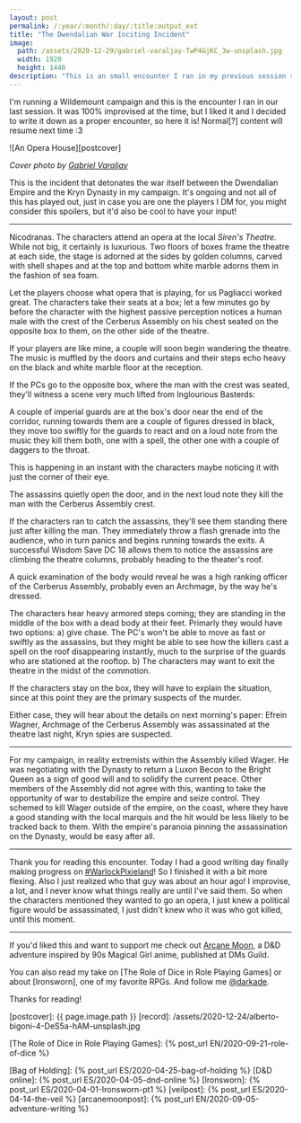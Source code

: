 ```yaml
---
layout: post
permalink: /:year/:month/:day/:title:output_ext
title: "The Dwendalian War Inciting Incident"
image:
  path: /assets/2020-12-29/gabriel-varaljay-TwP4GjKC_3w-unsplash.jpg
  width: 1920
  height: 1440
description: "This is an small encounter I ran in my previous session running on the Wildmount setting for D&D, hope you enjoy it!"
---
```


I'm running a Wildemount campaign and this is the encounter I ran in our last session. It was 100% improvised at the time, but I liked it and I decided to write it down as a proper encounter, so here it is! Normal[?] content will resume next time :3

![An Opera House][postcover]

<!--more-->

_Cover photo by [Gabriel Varaljay]_

This is the incident that detonates the war itself between the Dwendalian Empire and the Kryn Dynasty in my campaign. It's ongoing and not all of this has played out, just in case you are one the players I DM for, you might consider this spoilers, but it'd also be cool to have your input!

--------

Nicodranas. The characters attend an opera at the local _Siren's Theatre._ While not big, it certainly is luxurious. Two floors of boxes frame the theatre at each side, the stage is adorned at the sides by golden columns, carved with shell shapes and at the top and bottom white marble adorns them in the fashion of sea foam.

Let the players choose what opera that is playing, for us Pagliacci worked great. The characters take their seats at a box; let a few minutes go by before the character with the highest passive perception notices a human male with the crest of the Cerberus Assembly on his chest seated on the opposite box to them, on the other side of the theatre.

If your players are like mine, a couple will soon begin wandering the theatre. The music is muffled by the doors and curtains and their steps echo heavy on the black and white marble floor at the reception.

If the PCs go to the opposite box, where the man with the crest was seated, they'll witness a scene very much lifted from Inglourious Basterds:

A couple of imperial guards are at the box's door near the end of the corridor, running towards them are a couple of figures dressed in black, they move too swiftly for the guards to react and on a loud note from the music they kill them both, one with a spell, the other one with a couple of daggers to the throat.

This is happening in an instant with the characters maybe noticing it with just the corner of their eye.

The assassins quietly open the door, and in the next loud note they kill the man with the Cerberus Assembly crest.

If the characters ran to catch the assassins, they'll see them standing there just after killing the man. They immediately throw a flash grenade into the audience, who in turn panics and begins running towards the exits. A successful Wisdom Save DC 18 allows them to notice the assassins are climbing the theatre columns, probably heading to the theater's roof.

A quick examination of the body would reveal he was a high ranking officer of the Cerberus Assembly, probably even an Archmage, by the way he's dressed.

The characters hear heavy armored steps coming; they are standing in the middle of the box with a dead body at their feet. Primarly they would have two options: a) give chase. The PC's won't be able to move as fast or swiftly as the assassins, but they might be able to see how the killers cast a spell on the roof disappearing instantly, much to the surprise of the guards who are stationed at the rooftop. b) The characters may want to exit the theatre in the midst of the commotion.

If the characters stay on the box, they will have to explain the situation, since at this point they are the primary suspects of the murder.

Either case, they will hear about the details on next morning's paper: Efrein Wagner, Archmage of the Cerberus Assembly was assassinated at the theatre last night, Kryn spies are suspected.

---

For my campaign, in reality extremists within the Assembly killed Wager. He was negotiating with the Dynasty to return a Luxon Becon to the Bright Queen as a sign of good will and to solidify the current peace. Other members of the Assembly did not agree with this, wanting to take the opportunity of war to destabilize the empire and seize control. They schemed to kill Wager outside of the empire, on the coast, where they have a good standing with the local marquis and the hit would be less likely to be tracked back to them. With the empire's paranoia pinning the assassination on the Dynasty, would be easy after all.

---

Thank you for reading this encounter. Today I had a good writing day finally making progress on [#WarlockPixieland]! So I finished it with a bit more flexing. Also I just realized who that guy was about an hour ago! I improvise, a lot, and I never know what things really are until I've said them. So when the characters mentioned they wanted to go an opera, I just knew a political figure would be assassinated, I just didn't knew who it was who got killed, until this moment.

---

If you'd liked this and want to support me check out [Arcane Moon], a D&D adventure inspired by 90s Magical Girl anime, published at DMs Guild.

You can also read my take on [The Role of Dice in Role Playing Games] or about [Ironsworn], one of my favorite RPGs. And follow me [@darkade].

Thanks for reading!


<!--Images-->
[postcover]: {{ page.image.path }}
[record]: /assets/2020-12-24/alberto-bigoni-4-DeS5a-hAM-unsplash.jpg

<!--Credits-->

[Gabriel Varaljay]: https://unsplash.com/@gabrielvaraljay

<!--Internal-Links-->
[The Role of Dice in Role Playing Games]: {% post_url EN/2020-09-21-role-of-dice %}

[Bag of Holding]: {% post_url ES/2020-04-25-bag-of-holding %}
[D&D online]: {% post_url ES/2020-04-05-dnd-online %}
[Ironsworn]: {% post_url ES/2020-04-01-Ironsworn-pt1 %}
[veilpost]: {% post_url ES/2020-04-14-the-veil %}
[arcanemoonpost]: {% post_url EN/2020-09-05-adventure-writing %}

<!--Self Promo-->
[@darkade]: https://twitter.com/darkade
[#WarlockPixieland]: https://twitter.com/search?q=(%23warlockpixieland)&f=live
[Arcane Moon]: https://bit.ly/ArcaneMoon

<!--External-Links-->
